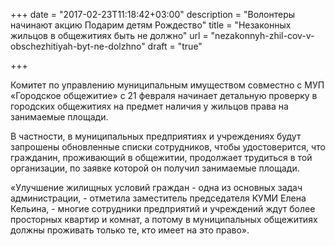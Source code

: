 +++
date = "2017-02-23T11:18:42+03:00"
description = "Волонтеры начинают акцию Подарим детям Рождество"
title = "Незаконных жильцов в общежитиях быть не должно"
url = "nezakonnyh-zhil-cov-v-obschezhitiyah-byt-ne-dolzhno"
draft = "true"

+++

Комитет по управлению муниципальным имуществом совместно с МУП «Городское общежитие»  с 21 февраля  начинает детальную проверку в городских общежитиях на предмет наличия у жильцов права на занимаемые площади.

В частности, в муниципальных предприятиях и учреждениях будут запрошены обновленные списки сотрудников, чтобы удостоверится, что гражданин, проживающий в общежитии, продолжает трудиться в той организации, по заявке которой он получил занимаемые площади.

«Улучшение жилищных условий граждан - одна из основных задач администрации, - отметила заместитель председателя КУМИ Елена Кельина, -  многие сотрудники предприятий и учреждений ждут более просторных квартир и комнат, а потому в  муниципальных общежитиях должны проживать только те, кто имеет на это право». 